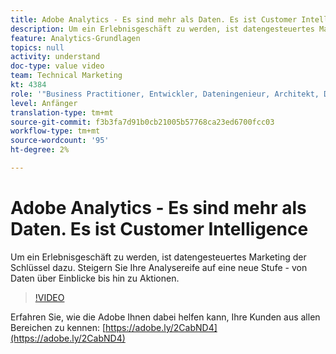 ```yaml
---
title: Adobe Analytics - Es sind mehr als Daten. Es ist Customer Intelligence
description: Um ein Erlebnisgeschäft zu werden, ist datengesteuertes Marketing der Schlüssel dazu. Steigern Sie Ihre Analysereife auf eine neue Stufe - von Daten über Einblicke bis hin zu Aktionen.
feature: Analytics-Grundlagen
topics: null
activity: understand
doc-type: value video
team: Technical Marketing
kt: 4384
role: '"Business Practitioner, Entwickler, Dateningenieur, Architekt, Data Architect, Administrator, Leader"'
level: Anfänger
translation-type: tm+mt
source-git-commit: f3b3fa7d91b0cb21005b57768ca23ed6700fcc03
workflow-type: tm+mt
source-wordcount: '95'
ht-degree: 2%

---
```



# Adobe Analytics - Es sind mehr als Daten. Es ist Customer Intelligence

Um ein Erlebnisgeschäft zu werden, ist datengesteuertes Marketing der Schlüssel dazu. Steigern Sie Ihre Analysereife auf eine neue Stufe - von Daten über Einblicke bis hin zu Aktionen.

>[!VIDEO](https://video.tv.adobe.com/v/31502/?quality=12)

Erfahren Sie, wie die Adobe Ihnen dabei helfen kann, Ihre Kunden aus allen Bereichen zu kennen: [https://adobe.ly/2CabND4](https://adobe.ly/2CabND4)
